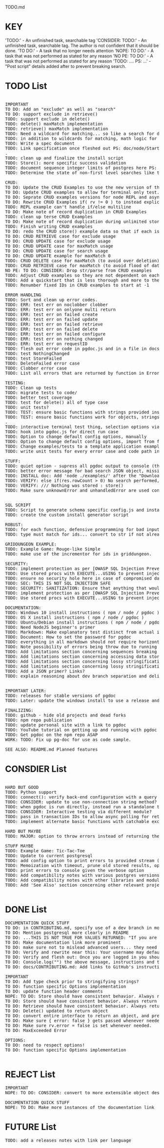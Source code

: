 TODO.md

# KEY

'TODO:' - An unfinished task, searchable tag
'CONSIDER: TODO:' - An unfinished task, searchable tag. The author is not confident that it should be done.
'TO DO:' - A task that no longer needs attention
'NOPE: TO DO:' - A task that was not performed as stated for any reason
'NO PE: TO DO:' - A task that was not performed as stated for any reason
'TODO: .... PS: ...' - "Post script" details added after to prevent breaking search.

# TODO List

<pre>

IMPORTANT
TO DO: Add an "exclude" as well as "search"
TO DO: support exclude in retrieve()
TODO: support exclude in delete()
TODO: delete() maxMatch implementation
TODO: retrieve() maxMatch implementation
TODO: Need a wildcard for matching... so like a search for documents that have ANY value under 'id'.
TODO: in addition to wildcards for matching, math logic for things like age <, > given #
TODO: Write a spec document
TODO: Link specification once fleshed out PS: doc/node/Start.md
.
TODO: clean up and finalize the install script
TODO: Store(): more specific success validation
TODO: document sequence integer limits of postgres here PS: store()
TODO: Determine the state of non-first level searches like this { o: 1, j:{ x: 1 } }... does { o: 1, j:{ x: 1, y:2 } } match?

CRUD:
TO DO: Update the CRUD Examples to use the new version of the library
TO DO: Update CRUD examples to allow for terminal only test. async commands might confuse people.
TO DO: Seprate CRUD examples versions for node REPL and async use in program.
TO DO: Rewrite CRUD Examples if( rv != 0 ) to instead explicitly check rv.error in a safe way.
TODO: REPL example can't handle if/else multiline
TO DO: Make note of record duplication in CRUD Examples
TODO: clean up terse CRUD Examples
TO DO: Make note of record duplication during unlimited store() in CRUD Examples
TODO: Finish writing CRUD examples
TO DO: redo the CRUD store() example data so that if each is run in order, the database examples work out nicely. Multiple players on the team, etc.
TO DO: CRUD RETRIEVE case for exclude usage
TO DO: CRUD UPDATE case for exclude usage
TO DO: CRUD UPDATE case for maxMatch usage
TO DO: CRUD UPDATE case for search usage
TO DO: CRUD UPDATE example for maxMatch 0
TODO: CRUD DELETE case for maxMatch (to avoid over deletion)
TODO: CRUD RETRIEVE case for maxMatch (to avoid flood of data)
NO PE: TO DO: CONSIDER: Drop str/parse from CRUD examples
TODO: Adjust CRUD examples so they are not dependent on each other... each should work fine in isolation
TODO: Add a quickstart that is less thorough and more to the point then the CRUD examples. It uses final case type stuff only, rather then building up. Making use of IDs, maxMatch 0/1.
TODO: Renumber fixed IDs in CRUD examples to start at -1

ERROR HANDLING
TODO: Sort and clean up error codes.
TODO: ERR: test err on noclobber clobber
TODO: ERR: test err on onlyone multi return
TODO: ERR: test err on failed create
TODO: ERR: test err on failed update
TODO: ERR: test err on failed retrieve
TODO: ERR: test err on failed delete
TODO: ERR: test err on failed configure
TODO: ERR: test err on nothing changed
TODO: ERR: test err on requestID
TODO: flesh out error code in pgdoc.js and in a file in docs/
TODO: test NothingChanged
TODO: test StoreFailed
TODO: DeleteFailed error case
TODO: Clobber error case
TODO: List all errors that are returned by function in Errors.md

TESTING:
TODO: Clean up tests
TODO: migrate tests to code/
TODO: better test coverage
TODO: test for delete() all of type case
TODO: unit tests?
TODO: TEST: ensure basic functions with strings provided instead
TODO: TEST: ensure basic functions work for objects, strings
.
TODO: interactive terminal test thing, selection options via numbers
TODO: hook into pgdoc.js for direct run case
TODO: Option to change default config options, manually
TODO: Option to change default config options, import from file
TODO: Change examples/tests to a template application example.
TODO: write unit tests for every error case and code path in pgdoc, put them in testPgdoc.js

STUFF:
TODO: quiet option - supress all pgdoc output to console (this should only happen in strange edge cases that you might want an error message for)
TODO: better error message for bad search JSON object, missing quotes on field name
TODO: INSTALL doc: Add 'node ./examples/' after the "Download dependencies"
TODO: VERIFY: else if(res.rowCount > 0) No search performed, so returned rowCount indicates operations performed. : store()
TODO: VERIFY: /// Nothing was stored : store()
TODO: Make sure unknownError and unhandledError are used consistently


SQL SCRIPT
TODO: Script to generate schema specific config.js and install_*.sql
TODO: create the custom install generator script

ROBUST:
TODO: for each function, defensive programming for bad input. null data or search for instance.
TODO: type must match for ids... convert to str if not already! And make note of this in tutorials.

GRIDDUNGEON EXAMPLE:
TODO: Example Game: Rouge-like Simple
TODO: make use of the incrementor for ids in griddungeon.

SECURITY:
TODO: implement protection as per [OWASP SQL Injection Prevention Cheat Sheet](https://github.com/OWASP/CheatSheetSeries/blob/master/cheatsheets/SQL_Injection_Prevention_Cheat_Sheet.md)
TODO: Use stored procs with EXECUTE...USING to prevent injection. SEE: [PostgresQL Docs](https://www.postgresql.org/docs/11/plpgsql-statements.html#PLPGSQL-STATEMENTS-EXECUTING-DYN)
TODO: ensure no security hole here in case of compromised database / database connection
TODO: SEC: THIS IS NOT SQL INJECTION SAFE
TODO: SECURITY: SANITIZATION: Ensure that anything that would break postgres fails with an error code. Validate everything that would be passed through.
TODO: implement protection as per [OWASP SQL Injection Prevention Cheat Sheet](https://github.com/OWASP/CheatSheetSeries/blob/master/cheatsheets/SQL_Injection_Prevention_Cheat_Sheet.md)
TODO: Use stored procs with EXECUTE...USING to prevent injection. SEE: [PostgresQL Docs](https://www.postgresql.org/docs/11/plpgsql-statements.html#PLPGSQL-STATEMENTS-EXECUTING-DYN)

DOCUMENTATION:
TODO: Windows 10 install instructions ( npm / node / pgdoc )
TODO: OS X install instructions ( npm / node / pgdoc )
TODO: Ubuntu/Debian install instructions ( npm / node / pgdoc )
TODO: Need NodeJS beginner's primer
TODO: Markdown: Make explanatory test distinct from actual instructions via formatting in all INSTALL documents.
TODO: Document: How to set the password for pgdoc
TODO: everything in all markdown should not require horizontal scrolling on a normal sized window
TODO: Note possibility of errors being throw due to running out of memory, call stack depth, etc.
TODO: Add limitations section concerning sequences breaking at scale
TODO: Add limitations section concerning accessing data store in db by other means
TODO: Add limitations section concerning lossy stringification around ES 6+ classes
TODO: Add limitations section concerning lossy stringification around circle references
TODO: Add a JSON primer? Links?
TODO: explain reasoning about dev branch separation and deliberate storage in regards to github and small downloads and easily understood commits in CONTRIBUTING.md


IMPORTANT LATER:
TODO: releases for stable versions of pgdoc
TODO: Later: update the windows install to use a release and verify it isn't prevented from loading via Chrome or Windows security

FINALIZING:
TODO: github - hide old projects and dead forks
TODO: npm repo publication
TODO: update personal site with a link to pgdoc
TODO: YouTube tutorial on getting up and running with pgdoc
TODO: Get pgdoc on the npm repo ASAP
WORK: TODO: Fix up pg-doc for use as code sample.

SEE ALSO: README.md Planned features
</pre>

# CONSDIER List

<pre>

HARD BUT GOOD
TODO: Python support
TODO: connect(): verify back-end configuration with a query / sever proc
TODO: CONSIDER: update to use non-connection string method?
TODO: when pgdoc is run directly, instead run a standalone terminal that can execute tests via interactive interface
TODO: CONSIDER: Interactive testing via different module?
TODO: pass in transaction IDs to allow async polling for return values / error codes
TODO: implement alternate basic functions with catchable exceptions?

HARD BUT MAYBE
TODO: MAJOR: option to throw errors instead of returning them.

STUFF MAYBE
TODO: Example Game: Tic-Tac-Toe
TODO: Update to current postgresql
TODO: add config option to print errors to provided stream ( such as console.err )
TODO: Memoization with timeout, prune old stored results, option: set time to keep alive, option: delete on successful read
TODO: print errors to console given the verbose option
TODO: Add compatibility notes with various postgres versions
TODO: Add compatibility notes with other libraries and modules such as pg-connect
TODO: Add 'See Also' section concerning other relevant projects and modules

</pre>


# DONE List

<pre>
DOCUMENTATION QUICK STUFF
TO DO: in CONTRIBUTING.md, specify use of a dev branch in more detail
TO DO: Mention postgresql more clearly in README
TO DO: ...THIS IS NOT TRUE FOR VALUES RETURNED: "If you are using a node REPL session you can drop the await keyword from the following examples."
TO DO: Make documentation link more prominent
TO DO: make sure not to mislead advanced users... they need to run the psql script! PS: in Start.md
TO DO: Verify and rewrite near this: Your username may default to your windows username.
TO DO: Verify and flesh out: Once you are logged in you should see a prompt that looks something like this:
TO DO: Console.log("") the above message, instructions and then exit only when script is run directly in node.
TO DO: docs/CONTRIBUTING.md: Add links to GitHub's instructions on how to submit a pull request

IMPORTANT
TO DO: Add type check prior to stringifying strings?
TO DO: function specific Options implementation
TO DO: update function header comments
NOPE: TO DO: Store should have consistent behavior. Always return list or error.
TO DO: Store should have consistent behavior. Always return an object or error.
TO DO: Retrieve should have consistent behavior. Always return a list or error.
TO DO: Delete() updated to return object
TO DO: convert entire interface to return an object, and previous values stored in a standard member of that object, like .doc. PS: Not including requestID()
TO DO: Make sure { error: false } gets passed whenever needed.
TO DO: Make sure rv.error = false is set whenever needed.
TO DO: MaxExceeded Error

OPTIONS:
TO DO: need to respect options!
TO DO: function specific Options implementation

</pre>

# REJECT List

<pre>
IMPORTANT
NOPE: TO DO: CONSIDER: convert to more extensible object destructuring method of invocation? No... that makes it more complex to use...

DOCUMENTATION QUICK STUFF
NOPE: TO DO: Make more instances of the documentation link
</pre>

# FUTURE List

<pre>
TODO: add a releases notes with link per language

</pre>
